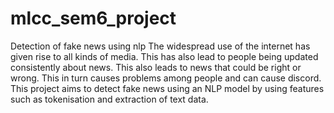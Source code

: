 # mlcc_sem6_project

Detection of fake news using nlp The widespread use of the internet has given rise to all kinds of media. This has also lead to people being updated consistently about news. This also leads to news that could be right or wrong. This in turn causes problems among people and can cause discord. This project aims to detect fake news using an NLP model by using features such as tokenisation and extraction of text data.
